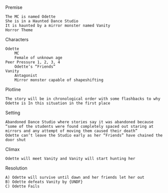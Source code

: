 Premise

	The MC is named Odette
	She is in a Haunted Dance Studio
	It is haunted by a mirror monster named Vanity
	Horror Theme
	
Characters

	Odette
		MC
		Female of unknown age
	Peer Pressure 1, 2, 3, 4
		Odette’s “Friends”
	Vanity
		Antagonist
		Mirror monster capable of shapeshifting
		
Plotline

	The story will be in chronological order with some flashbacks to why Odette is In this situation in the first place
	
Setting

	Abandoned Dance Studio where stories say it was abandoned because
	“some of the students were found completely spaced out staring at mirrors and any attempt of moving them caused their death”
	Odette can’t leave the Studio early as her “Friends” have chained the door shut
	
Climax

	Odette will meet Vanity and Vanity will start hunting her
	
Resolution

    A) Odette will survive until dawn and her friends let her out
    B) Odette defeats Vanity by {UNDF}
    C) Odette Fails
